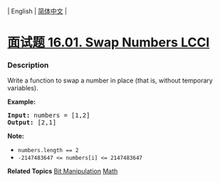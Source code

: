 | English | [简体中文](README.md) |

# [面试题 16.01. Swap Numbers LCCI](https://leetcode.cn/problems/swap-numbers-lcci)
 ### Description
<p>Write a function to swap a number in place (that is, without temporary variables).</p>

<p><strong>Example: </strong></p>

<pre>
<strong>Input:</strong> numbers = [1,2]
<strong>Output:</strong> [2,1]
</pre>

<p><strong>Note: </strong></p>

<ul>
	<li><code>numbers.length == 2</code></li>
	<li><code>-2147483647 &lt;= numbers[i] &lt;=&nbsp;2147483647</code></li>
</ul>

**Related Topics**  [Bit Manipulation](https://leetcode.cn/tag/bit-manipulation) [Math](https://leetcode.cn/tag/math) 